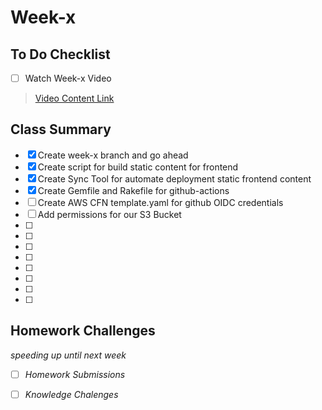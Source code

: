 # Week-x

## To Do Checklist

- [ ] Watch Week-x Video

> [Video Content Link](videocontent/video_content_week_x.md)

## Class Summary

- [x] Create week-x branch and go ahead 
- [x] Create script for build static content for frontend
- [x] Create Sync Tool for automate deployment static frontend content
- [x] Create Gemfile and Rakefile for github-actions
- [ ] Create AWS CFN template.yaml for github OIDC credentials
- [ ] Add permissions for our S3 Bucket 
- [ ]
- [ ]
- [ ]
- [ ]
- [ ]
- [ ]
- [ ]
- [ ]

## Homework Challenges
*speeding up until next week*

- [ ] *Homework Submissions*

- [ ] *Knowledge Chalenges*
